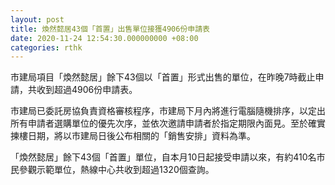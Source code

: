 ```yaml
---
layout: post
title: 煥然懿居43個「首置」出售單位接獲4906份申請表
date: 2020-11-24 12:54:30.000000000 +08:00
categories: rthk
---
```


市建局項目「煥然懿居」餘下43個以「首置」形式出售的單位，在昨晚7時截止申請，共收到超過4906份申請表。

市建局已委託房協負責資格審核程序，市建局下月內將進行電腦隨機排序，以定出所有申請者選購單位的優先次序，並依次邀請申請者於指定期限內面見。至於確實揀樓日期，將以市建局日後公布相關的「銷售安排」資料為準。

「煥然懿居」餘下43個「首置」單位，自本月10日起接受申請以來，有約410名市民參觀示範單位，熱線中心共收到超過1320個查詢。
